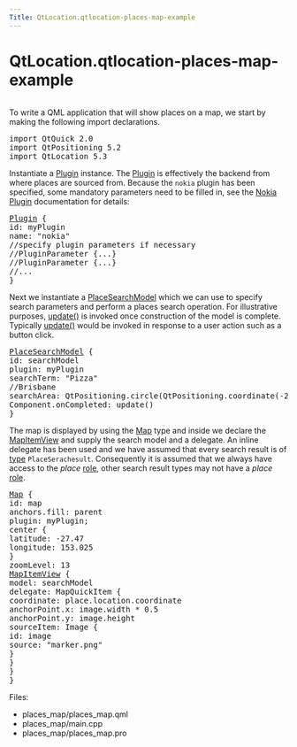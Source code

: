 ```yaml
---
Title: QtLocation.qtlocation-places-map-example
---
```


# QtLocation.qtlocation-places-map-example

<span class="subtitle"></span>
<!-- $$$places_map-description -->
<p class="centerAlign"><img src="https://developer.ubuntu.com/static/devportal_uploaded/6598a2ab-3cd7-4cdf-bed5-5c7624509985-../qtlocation-places-map-example/images/places-map.jpg" alt="" /></p><p>To write a QML application that will show places on a map, we start by making the following import declarations.</p>
<pre class="qml">import QtQuick 2.0
import QtPositioning 5.2
import QtLocation 5.3</pre>
<p>Instantiate a <a href="QtLocation.location-places-qml.md#plugin">Plugin</a> instance. The <a href="QtLocation.location-places-qml.md#plugin">Plugin</a> is effectively the backend from where places are sourced from. Because the <code>nokia</code> plugin has been specified, some mandatory parameters need to be filled in, see the <a href="QtLocation.location-plugin-nokia.md#mandatory-parameters">Nokia Plugin</a> documentation for details:</p>
<pre class="qml"><span class="type"><a href="QtLocation.Plugin.md">Plugin</a></span> {
<span class="name">id</span>: <span class="name">myPlugin</span>
<span class="name">name</span>: <span class="string">&quot;nokia&quot;</span>
<span class="comment">//specify plugin parameters if necessary</span>
<span class="comment">//PluginParameter {...}</span>
<span class="comment">//PluginParameter {...}</span>
<span class="comment">//...</span>
}</pre>
<p>Next we instantiate a <a href="QtLocation.PlaceSearchModel.md">PlaceSearchModel</a> which we can use to specify search parameters and perform a places search operation. For illustrative purposes, <a href="QtLocation.PlaceSearchModel.md#update-method">update()</a> is invoked once construction of the model is complete. Typically <a href="QtLocation.PlaceSearchModel.md#update-method">update()</a> would be invoked in response to a user action such as a button click.</p>
<pre class="qml"><span class="type"><a href="QtLocation.PlaceSearchModel.md">PlaceSearchModel</a></span> {
<span class="name">id</span>: <span class="name">searchModel</span>
<span class="name">plugin</span>: <span class="name">myPlugin</span>
<span class="name">searchTerm</span>: <span class="string">&quot;Pizza&quot;</span>
<span class="comment">//Brisbane</span>
<span class="name">searchArea</span>: <span class="name">QtPositioning</span>.<span class="name">circle</span>(<span class="name">QtPositioning</span>.<span class="name">coordinate</span>(-<span class="number">27.46778</span>, <span class="number">153.02778</span>))
<span class="name">Component</span>.onCompleted: <span class="name">update</span>()
}</pre>
<p>The map is displayed by using the <a href="QtLocation.Map.md">Map</a> type and inside we declare the <a href="QtLocation.MapItemView.md">MapItemView</a> and supply the search model and a delegate. An inline delegate has been used and we have assumed that every search result is of <a href="QtLocation.PlaceSearchModel.md#search-result-types">type</a> <code>PlaceSerachesult</code>. Consequently it is assumed that we always have access to the <i>place</i> <a href="QtLocation.PlaceSearchModel.md#placesearchmodel-roles">role</a>, other search result types may not have a <i>place</i> <a href="QtLocation.PlaceSearchModel.md#placesearchmodel-roles">role</a>.</p>
<pre class="qml"><span class="type"><a href="QtLocation.Map.md">Map</a></span> {
<span class="name">id</span>: <span class="name">map</span>
<span class="name">anchors</span>.fill: <span class="name">parent</span>
<span class="name">plugin</span>: <span class="name">myPlugin</span>;
<span class="type">center</span> {
<span class="name">latitude</span>: -<span class="number">27.47</span>
<span class="name">longitude</span>: <span class="number">153.025</span>
}
<span class="name">zoomLevel</span>: <span class="number">13</span>
<span class="type"><a href="QtLocation.MapItemView.md">MapItemView</a></span> {
<span class="name">model</span>: <span class="name">searchModel</span>
<span class="name">delegate</span>: <span class="name">MapQuickItem</span> {
<span class="name">coordinate</span>: <span class="name">place</span>.<span class="name">location</span>.<span class="name">coordinate</span>
<span class="name">anchorPoint</span>.x: <span class="name">image</span>.<span class="name">width</span> <span class="operator">*</span> <span class="number">0.5</span>
<span class="name">anchorPoint</span>.y: <span class="name">image</span>.<span class="name">height</span>
<span class="name">sourceItem</span>: <span class="name">Image</span> {
<span class="name">id</span>: <span class="name">image</span>
<span class="name">source</span>: <span class="string">&quot;marker.png&quot;</span>
}
}
}
}</pre>
<p>Files:</p>
<ul>
<li>places_map/places_map.qml</li>
<li>places_map/main.cpp</li>
<li>places_map/places_map.pro</li>
</ul>
<!-- @@@places_map -->
